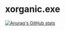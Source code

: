 # xorganic.exe

[![Anurag's GitHub stats](https://github-readme-stats.vercel.app/api?username=xorganic&show_icons=true&theme=shadow_red)](https://github.com/xoranic/github-readme-stats)

